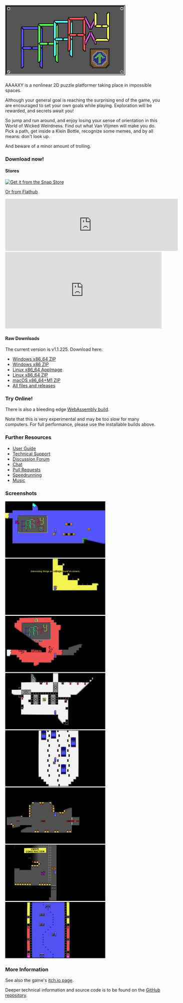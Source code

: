 ## ![AAAAXY](logo.png)

AAAAXY is a nonlinear 2D puzzle platformer taking place in impossible spaces.

Although your general goal is reaching the surprising end of the game,
you are encouraged to set your own goals while playing. Exploration will
be rewarded, and secrets await you\!

So jump and run around, and enjoy losing your sense of orientation in
this World of Wicked Weirdness. Find out what Van Vlijmen will make you
do. Pick a path, get inside a Klein Bottle, recognize some memes, and by
all means: don't look up.

And beware of a minor amount of trolling.

### Download now\!

#### Stores

[![Get it from the Snap
Store](https://snapcraft.io/static/images/badges/en/snap-store-black.svg)](https://snapcraft.io/aaaaxy)

[Or from
Flathub](https://flathub.org/apps/details/io.github.divverent.aaaaxy)

<iframe frameborder="0" src="https://itch.io/embed/1199736?dark=true" width="552" height="167"><a href="https://divverent.itch.io/aaaaxy">AAAAXY by divVerent</a></iframe>

<iframe src="https://widgets.gamejolt.com/package/v1?key=QeYBbCEb" frameborder="0" width="500" height="245"></iframe>

#### Raw Downloads

<!-- BEGIN DOWNLOAD LINKS TEMPLATE
The current version is VERSION. Download here:

  - [Windows x86_64 ZIP](https://github.com/divVerent/aaaaxy/releases/download/VERSION/aaaaxy-windows-amd64-VERSION.zip)
  - [Windows x86 ZIP](https://github.com/divVerent/aaaaxy/releases/download/VERSION/aaaaxy-windows-386-VERSION.zip)
  - [Linux x86_64 AppImage](https://github.com/divVerent/aaaaxy/releases/download/VERSION/AAAAXY-x86_64.AppImage)
  - [Linux x86_64 ZIP](https://github.com/divVerent/aaaaxy/releases/download/VERSION/aaaaxy-linux-amd64-VERSION.zip)
  - [macOS x86_64+M1 ZIP](https://github.com/divVerent/aaaaxy/releases/download/VERSION/aaaaxy-darwin-VERSION.zip)
  - [All files and releases](https://github.com/divVerent/aaaaxy/releases)
END DOWNLOAD LINKS TEMPLATE -->

<!-- BEGIN DOWNLOAD LINKS -->
The current version is v1.1.225. Download here:

  - [Windows x86_64 ZIP](https://github.com/divVerent/aaaaxy/releases/download/v1.1.225/aaaaxy-windows-amd64-v1.1.225.zip)
  - [Windows x86 ZIP](https://github.com/divVerent/aaaaxy/releases/download/v1.1.225/aaaaxy-windows-386-v1.1.225.zip)
  - [Linux x86_64 AppImage](https://github.com/divVerent/aaaaxy/releases/download/v1.1.225/AAAAXY-x86_64.AppImage)
  - [Linux x86_64 ZIP](https://github.com/divVerent/aaaaxy/releases/download/v1.1.225/aaaaxy-linux-amd64-v1.1.225.zip)
  - [macOS x86_64+M1 ZIP](https://github.com/divVerent/aaaaxy/releases/download/v1.1.225/aaaaxy-darwin-v1.1.225.zip)
  - [All files and releases](https://github.com/divVerent/aaaaxy/releases)
<!-- END DOWNLOAD LINKS -->

### Try Online\!

There is also a bleeding edge [WebAssembly
build](https://rm.cloudns.org/aaaaxy/current/aaaaxy.html).

Note that this is very experimental and may be too slow for many
computers. For full performance, please use the installable builds
above.

### Further Resources

* [User Guide](userguide.md)
* [Technical Support](https://github.com/divVerent/aaaaxy/issues)
* [Discussion Forum](https://github.com/divVerent/aaaaxy/discussions)
* [Chat](https://matrix.to/#/#aaaaxy:matrix.org)
* [Pull Requests](https://github.com/divVerent/aaaaxy/pulls)
* [Speedrunning](speedrunning.md)
* [Music](music.md)

### Screenshots

[![shot1](screenshots/shot1.jpg)](https://raw.githubusercontent.com/divVerent/aaaaxy/main/docs/screenshots/shot1.png)
[![shot2](screenshots/shot2.jpg)](https://raw.githubusercontent.com/divVerent/aaaaxy/main/docs/screenshots/shot2.png)
[![shot3](screenshots/shot3.jpg)](https://raw.githubusercontent.com/divVerent/aaaaxy/main/docs/screenshots/shot3.png)
[![shot4](screenshots/shot4.jpg)](https://raw.githubusercontent.com/divVerent/aaaaxy/main/docs/screenshots/shot4.png)
[![shot5](screenshots/shot5.jpg)](https://raw.githubusercontent.com/divVerent/aaaaxy/main/docs/screenshots/shot5.png)
[![shot6](screenshots/shot6.jpg)](https://raw.githubusercontent.com/divVerent/aaaaxy/main/docs/screenshots/shot6.png)
[![shot7](screenshots/shot7.jpg)](https://raw.githubusercontent.com/divVerent/aaaaxy/main/docs/screenshots/shot7.png)
[![shot8](screenshots/shot8.jpg)](https://raw.githubusercontent.com/divVerent/aaaaxy/main/docs/screenshots/shot8.png)

### More Information

See also the game's [itch.io page](https://divVerent.itch.io/aaaaxy).

Deeper technical information and source code is to be found on the
[GitHub repository](https://github.com/divVerent/aaaaxy).
